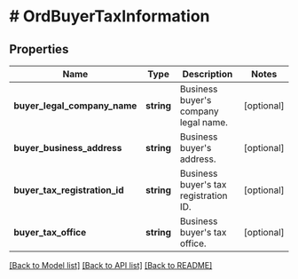 # # OrdBuyerTaxInformation

## Properties

Name | Type | Description | Notes
------------ | ------------- | ------------- | -------------
**buyer_legal_company_name** | **string** | Business buyer&#39;s company legal name. | [optional]
**buyer_business_address** | **string** | Business buyer&#39;s address. | [optional]
**buyer_tax_registration_id** | **string** | Business buyer&#39;s tax registration ID. | [optional]
**buyer_tax_office** | **string** | Business buyer&#39;s tax office. | [optional]

[[Back to Model list]](../../README.md#models) [[Back to API list]](../../README.md#endpoints) [[Back to README]](../../README.md)
